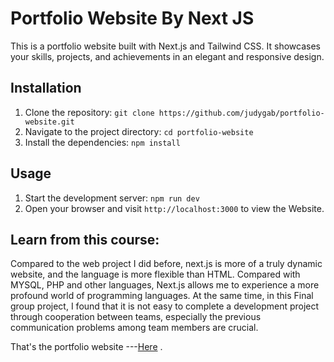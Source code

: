 # Portfolio Website By Next JS

This is a portfolio website built with Next.js and Tailwind CSS. It showcases your skills, projects, and achievements in an elegant and responsive design.

## Installation

1. Clone the repository: `git clone https://github.com/judygab/portfolio-website.git`
2. Navigate to the project directory: `cd portfolio-website`
3. Install the dependencies: `npm install`

## Usage

1. Start the development server: `npm run dev`
2. Open your browser and visit `http://localhost:3000` to view the Website.

## Learn from this course:

Compared to the web project I did before, next.js is more of a truly dynamic website, and the language is more flexible than HTML. 
Compared with MYSQL, PHP and other languages, Next.js allows me to experience a more profound world of programming languages.
At the same time, in this Final group project, I found that it is not easy to complete a development project through cooperation between teams, especially the previous communication problems among team members are crucial.

That's the portfolio website ---<a href="https://localhost:3000/">Here</a>
.



